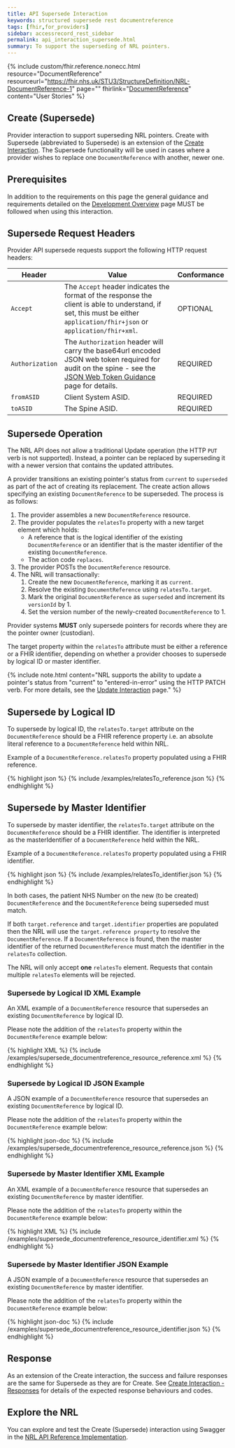 ```yaml
---
title: API Supersede Interaction
keywords: structured supersede rest documentreference
tags: [fhir,for_providers]
sidebar: accessrecord_rest_sidebar
permalink: api_interaction_supersede.html
summary: To support the superseding of NRL pointers.
---
```


{% include custom/fhir.reference.nonecc.html resource="DocumentReference" resourceurl="https://fhir.nhs.uk/STU3/StructureDefinition/NRL-DocumentReference-1" page="" fhirlink="[DocumentReference](https://www.hl7.org/fhir/STU3/documentreference.html)" content="User Stories" %}

## Create (Supersede)

Provider interaction to support superseding NRL pointers. Create with Supersede (abbreviated to Supersede) is an extension of the [Create Interaction](api_interaction_create.html). The Supersede functionality will be used in cases where a provider wishes to replace one `DocumentReference` with another, newer one.

## Prerequisites

In addition to the requirements on this page the general guidance and requirements detailed on the [Development Overview](development_overview.html) page MUST be followed when using this interaction.

## Supersede Request Headers

Provider API supersede requests support the following HTTP request headers:

|Header|Value|Conformance|
|------|-----|-----------|
| `Accept` | The `Accept` header indicates the format of the response the client is able to understand, if set, this must be either `application/fhir+json` or `application/fhir+xml`. | OPTIONAL |
| `Authorization` | The `Authorization` header will carry the base64url encoded JSON web token required for audit on the spine - see the [JSON Web Token Guidance](jwt_guidance.html) page for details. | REQUIRED |
| `fromASID` | Client System ASID. | REQUIRED |
| `toASID` | The Spine ASID. | REQUIRED |

## Supersede Operation

The NRL API does not allow a traditional Update operation (the HTTP `PUT` verb is not supported). Instead, a pointer can be replaced by superseding it with a newer version that contains the updated attributes. 

A provider transitions an existing pointer's status from `current` to `superseded` as part of the act of creating its replacement. The create action allows specifying an existing `DocumentReference` to be superseded. The process is as follows:

1. The provider assembles a new `DocumentReference` resource.
2. The provider populates the `relatesTo` property with a new target element which holds:
   - A reference that is the logical identifier of the existing `DocumentReference` or an identifier that is the master identifier of the existing `DocumentReference`.
   - The action code `replaces`.
3. The provider POSTs the `DocumentReference` resource.
4. The NRL will transactionally:
   1. Create the new `DocumentReference`, marking it as `current`.
   2. Resolve the existing `DocumentReference` using `relatesTo.target`.
   3. Mark the original `DocumentReference` as `superseded` and increment its `versionId` by 1.
   4. Set the version number of the newly-created `DocumentReference` to 1.

Provider systems **MUST** only supersede pointers for records where they are the pointer owner (custodian).

The target property within the `relatesTo` attribute must be either a reference or a FHIR identifier, depending on whether a provider chooses to supersede by logical ID or master identifier. 

{% include note.html content="NRL supports the ability to update a pointer's status from &quot;current&quot; to &quot;entered-in-error&quot; using the HTTP PATCH verb. For more details, see the [Update Interaction](api_interaction_update.html) page." %}

## Supersede by Logical ID

To supersede by logical ID, the `relatesTo.target` attribute on the `DocumentReference` should be a FHIR reference property i.e. an absolute literal reference to a `DocumentReference` held within NRL.

Example of a `DocumentReference.relatesTo` property populated using a FHIR reference.

<div class="github-sample-wrapper scroll-height-350">
{% highlight json %}
{% include /examples/relatesTo_reference.json %}
{% endhighlight %}
</div>

## Supersede by Master Identifier

To supersede by master identifier, the `relatesTo.target` attribute on the `DocumentReference` should be a FHIR identifier. The identifier is interpreted as the masterIdentifier of a `DocumentReference` held within the NRL.

Example of a `DocumentReference.relatesTo` property populated using a FHIR identifier.

<div class="github-sample-wrapper scroll-height-350">
{% highlight json %}
{% include /examples/relatesTo_identifier.json %}
{% endhighlight %}
</div>

In both cases, the patient NHS Number on the new (to be created) `DocumentReference` and the `DocumentReference` being superseded must match.

If both `target.reference` and `target.identifier` properties are populated then the NRL will use the `target.reference property` to resolve the `DocumentReference`. If a `DocumentReference` is found, then the master identifier of the returned `DocumentReference` must match the identifier in the `relatesTo` collection.

The NRL will only accept **one** `relatesTo` element. Requests that contain multiple `relatesTo` elements will be rejected.

### Supersede by Logical ID XML Example

An XML example of a `DocumentReference` resource that supersedes an existing `DocumentReference` by logical ID.

Please note the addition of the `relatesTo` property within the `DocumentReference` example below:

<div class="github-sample-wrapper scroll-height-350">
{% highlight XML %}
{% include /examples/supersede_documentreference_resource_reference.xml %}
{% endhighlight %}
</div>

### Supersede by Logical ID JSON Example

A JSON example of a `DocumentReference` resource that supersedes an existing `DocumentReference` by logical ID.

Please note the addition of the `relatesTo` property within the `DocumentReference` example below:

<div class="github-sample-wrapper scroll-height-350">
{% highlight json-doc %}
{% include /examples/supersede_documentreference_resource_reference.json %}
{% endhighlight %}
</div>

### Supersede by Master Identifier XML Example

An XML example of a `DocumentReference` resource that supersedes an existing `DocumentReference` by master identifier.

Please note the addition of the `relatesTo` property within the `DocumentReference` example below:

<div class="github-sample-wrapper scroll-height-350">
{% highlight XML %}
{% include /examples/supersede_documentreference_resource_identifier.xml %}
{% endhighlight %}
</div>

### Supersede by Master Identifier JSON Example

A JSON example of a `DocumentReference` resource that supersedes an existing `DocumentReference` by master identifier.

Please note the addition of the `relatesTo` property within the `DocumentReference` example below:

<div class="github-sample-wrapper scroll-height-350">
{% highlight json-doc %}
{% include /examples/supersede_documentreference_resource_identifier.json %}
{% endhighlight %}
</div>

## Response

As an extension of the Create interaction, the success and failure responses are the same for Supersede as they are for Create. See [Create Interaction - Responses](api_interaction_create.html#create-response) for details of the expected response behaviours and codes.

## Explore the NRL
You can explore and test the Create (Supersede) interaction using Swagger in the [NRL API Reference Implementation](https://data.developer.nhs.uk/nrls-ri/index.html).
